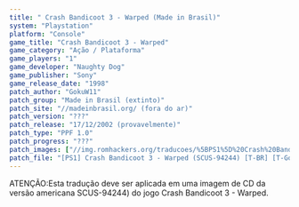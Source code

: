 ```yaml
---
title: " Crash Bandicoot 3 - Warped (Made in Brasil)"
system: "Playstation"
platform: "Console"
game_title: "Crash Bandicoot 3 - Warped"
game_category: "Ação / Plataforma"
game_players: "1"
game_developer: "Naughty Dog"
game_publisher: "Sony"
game_release_date: "1998"
patch_author: "GokuW11"
patch_group: "Made in Brasil (extinto)"
patch_site: "//madeinbrasil.org/ (fora do ar)"
patch_version: "???"
patch_release: "17/12/2002 (provavelmente)"
patch_type: "PPF 1.0"
patch_progress: "???"
patch_images: ["//img.romhackers.org/traducoes/%5BPS1%5D%20Crash%20Bandicoot%203%20-%20Warped%20-%20Made%20in%20Brasil%20-%201.jpg","//img.romhackers.org/traducoes/%5BPS1%5D%20Crash%20Bandicoot%203%20-%20Warped%20-%20Made%20in%20Brasil%20-%202.jpg","//img.romhackers.org/traducoes/%5BPS1%5D%20Crash%20Bandicoot%203%20-%20Warped%20-%20Made%20in%20Brasil%20-%203.jpg"]
patch_file: "[PS1] Crash Bandicoot 3 - Warped (SCUS-94244) [T-BR] [T-GokuW11 G-Made in Brasil] [A-2002].zip"
---
```

ATENÇÃO:Esta tradução deve ser aplicada em uma imagem de CD da versão americana SCUS-94244) do jogo Crash Bandicoot 3 - Warped.